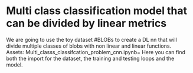 # Multi class classification model that can be divided by linear metrics
We are going to use the toy dataset #BLOBs to create a DL nn that will divide multiple classes of blobs with non linear and linear functions.  
Assets: 
Multi_classs_classifcation_problem_cnn.ipynb= Here you can find both the import for the dataset, the training and testing loops and the model. 
